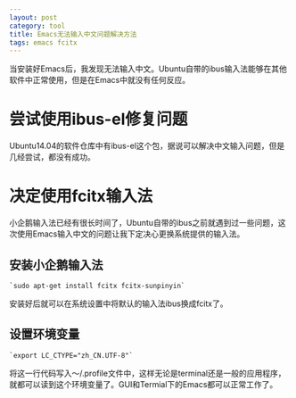 ```yaml
---
layout: post
category: tool
title: Emacs无法输入中文问题解决方法
tags: emacs fcitx
---
```


当安装好Emacs后，我发现无法输入中文。Ubuntu自带的ibus输入法能够在其他软件中正常使用，但是在Emacs中就没有任何反应。

# 尝试使用ibus-el修复问题
Ubuntu14.04的软件仓库中有ibus-el这个包，据说可以解决中文输入问题，但是几经尝试，都没有成功。

# 决定使用fcitx输入法
小企鹅输入法已经有很长时间了，Ubuntu自带的ibus之前就遇到过一些问题，这次使用Emacs输入中文的问题让我下定决心更换系统提供的输入法。

## 安装小企鹅输入法

    `sudo apt-get install fcitx fcitx-sunpinyin`
    
安装好后就可以在系统设置中将默认的输入法ibus换成fcitx了。

## 设置环境变量

    `export LC_CTYPE="zh_CN.UTF-8"`

将这一行代码写入～/.profile文件中，这样无论是terminal还是一般的应用程序，就都可以读到这个环境变量了。GUI和Termial下的Emacs都可以正常工作了。
